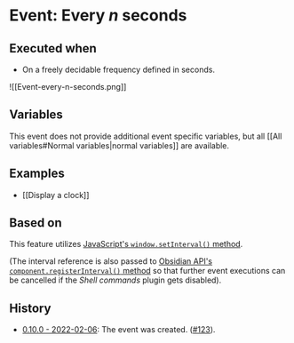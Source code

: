 # Event: Every *n* seconds

## Executed when
- On a freely decidable frequency defined in seconds.

![[Event-every-n-seconds.png]]

## Variables
This event does not provide additional event specific variables, but all [[All variables#Normal variables|normal variables]] are available.

## Examples
- [[Display a clock]]

## Based on
This feature utilizes [JavaScript's `window.setInterval()` method](https://developer.mozilla.org/en-US/docs/Web/API/setInterval).

(The interval reference is also passed to [Obsidian API's `component.registerInterval()` method](https://github.com/obsidianmd/obsidian-api/blob/763a243b4ec295c9c460560e9b227c8f18d8199b/obsidian.d.ts#L545) so that further event executions can be cancelled if the *Shell commands* plugin gets disabled).

## History
- [0.10.0 - 2022-02-06](https://github.com/Taitava/obsidian-shellcommands/blob/main/CHANGELOG.md#0100---2022-02-06): The event was created. ([#123](https://github.com/Taitava/obsidian-shellcommands/issues/123)).